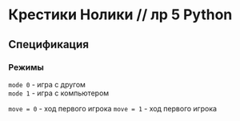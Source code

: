 # Крестики Нолики // лр 5 Python


## Спецификация
### Режимы
`mode 0` - игра с другом  
`mode 1` - игра с компьютером

`move = 0` - ход первого игрока
`move = 1` - ход первого игрока